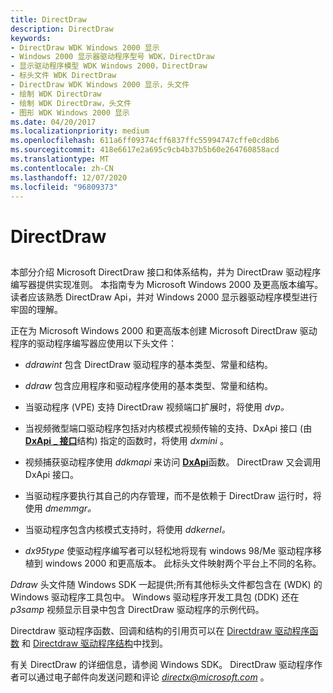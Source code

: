 ```yaml
---
title: DirectDraw
description: DirectDraw
keywords:
- DirectDraw WDK Windows 2000 显示
- Windows 2000 显示器驱动程序型号 WDK，DirectDraw
- 显示驱动程序模型 WDK Windows 2000，DirectDraw
- 标头文件 WDK DirectDraw
- DirectDraw WDK Windows 2000 显示，头文件
- 绘制 WDK DirectDraw
- 绘制 WDK DirectDraw，头文件
- 图形 WDK Windows 2000 显示
ms.date: 04/20/2017
ms.localizationpriority: medium
ms.openlocfilehash: 611a6ff09374cff6837ffc55994747cffe0cd8b6
ms.sourcegitcommit: 418e6617e2a695c9cb4b37b5b60e264760858acd
ms.translationtype: MT
ms.contentlocale: zh-CN
ms.lasthandoff: 12/07/2020
ms.locfileid: "96809373"
---
```

# <a name="directdraw"></a>DirectDraw


## <span id="ddk_directdraw_gg"></span><span id="DDK_DIRECTDRAW_GG"></span>


本部分介绍 Microsoft DirectDraw 接口和体系结构，并为 DirectDraw 驱动程序编写器提供实现准则。 本指南专为 Microsoft Windows 2000 及更高版本编写。 读者应该熟悉 DirectDraw Api，并对 Windows 2000 显示器驱动程序模型进行牢固的理解。

正在为 Microsoft Windows 2000 和更高版本创建 Microsoft DirectDraw 驱动程序的驱动程序编写器应使用以下头文件：

-   *ddrawint* 包含 DirectDraw 驱动程序的基本类型、常量和结构。

-   *ddraw* 包含应用程序和驱动程序使用的基本类型、常量和结构。

-   当驱动程序 (VPE) 支持 DirectDraw 视频端口扩展时，将使用 *dvp。*

-   当视频微型端口驱动程序包括对内核模式视频传输的支持、DxApi 接口 (由 [**DxApi \_ 接口**](/windows/win32/api/dxmini/ns-dxmini-dxapi_interface)结构) 指定的函数时，将使用 *dxmini* 。

-   视频捕获驱动程序使用 *ddkmapi* 来访问 [**DxApi**](/windows-hardware/drivers/ddi/dxapi/nf-dxapi-dxapi)函数。 DirectDraw 又会调用 DxApi 接口。

-   当驱动程序要执行其自己的内存管理，而不是依赖于 DirectDraw 运行时，将使用 *dmemmgr。*

-   当驱动程序包含内核模式支持时，将使用 *ddkernel。*

-   *dx95type* 使驱动程序编写者可以轻松地将现有 windows 98/Me 驱动程序移植到 windows 2000 和更高版本。 此标头文件映射两个平台上不同的名称。

*Ddraw* 头文件随 Windows SDK 一起提供;所有其他标头文件都包含在 (WDK) 的 Windows 驱动程序工具包中。 Windows 驱动程序开发工具包 (DDK) 还在 *p3samp* 视频显示目录中包含 DirectDraw 驱动程序的示例代码。

Directdraw 驱动程序函数、回调和结构的引用页可以在 [Directdraw 驱动程序函数](/windows-hardware/drivers/ddi/index) 和 [Directdraw 驱动程序结构](/windows-hardware/drivers/ddi/index)中找到。

有关 DirectDraw 的详细信息，请参阅 Windows SDK。 DirectDraw 驱动程序作者可以通过电子邮件向发送问题和评论 <em>directx@microsoft.com</em> 。

 


